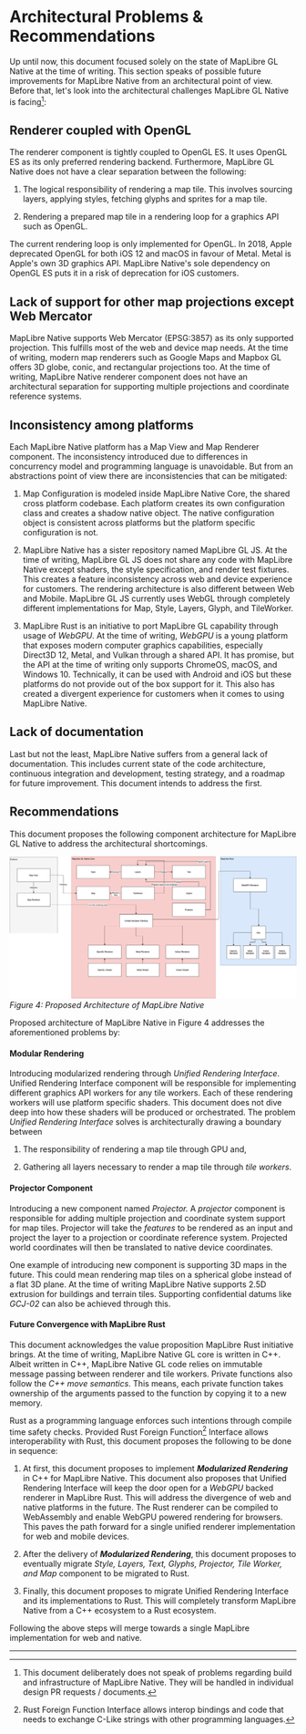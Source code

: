 # Architectural Problems & Recommendations

Up until now, this document focused solely on the state of MapLibre GL
Native at the time of writing. This section speaks of possible future
improvements for MapLibre Native from an architectural point of view.
Before that, let's look into the architectural challenges MapLibre GL
Native is facing[^18]:

## Renderer coupled with OpenGL

The renderer component is tightly coupled to OpenGL ES. It uses OpenGL
ES as its only preferred rendering backend. Furthermore, MapLibre GL
Native does not have a clear separation between the following:

1.  The logical responsibility of rendering a map tile. This involves
    sourcing layers, applying styles, fetching glyphs and sprites for a
    map tile.

2.  Rendering a prepared map tile in a rendering loop for a graphics API
    such as OpenGL.

The current rendering loop is only implemented for OpenGL. In 2018,
Apple deprecated OpenGL for both iOS 12 and macOS in favour of Metal.
Metal is Apple's own 3D graphics API. MapLibre Native's sole
dependency on OpenGL ES puts it in a risk of deprecation for iOS
customers.

## Lack of support for other map projections except Web Mercator

MapLibre Native supports Web Mercator (EPSG:3857) as its only
supported projection. This fulfills most of the web and device map
needs. At the time of writing, modern map renderers such as Google Maps
and Mapbox GL offers 3D globe, conic, and rectangular projections too.
At the time of writing, MapLibre Native renderer component does not
have an architectural separation for supporting multiple projections and
coordinate reference systems.

## Inconsistency among platforms

Each MapLibre Native platform has a Map View and Map Renderer
component. The inconsistency introduced due to differences in
concurrency model and programming language is unavoidable. But from an
abstractions point of view there are inconsistencies that can be
mitigated:

1.  Map Configuration is modeled inside MapLibre Native Core, the
    shared cross platform codebase. Each platform creates its own
    configuration class and creates a shadow native object. The native
    configuration object is consistent across platforms but the platform
    specific configuration is not.

2.  MapLibre Native has a sister repository named MapLibre GL JS. At
    the time of writing, MapLibre GL JS does not share any code with
    MapLibre Native except shaders, the style specification, and
    render test fixtures. This creates a feature inconsistency across
    web and device experience for customers. The rendering architecture
    is also different between Web and Mobile. MapLibre GL JS currently
    uses WebGL through completely different implementations for Map,
    Style, Layers, Glyph, and TileWorker.

3.  MapLibre Rust is an initiative to port MapLibre GL capability
    through usage of *WebGPU*. At the time of writing, *WebGPU* is a
    young platform that exposes modern computer graphics capabilities,
    especially Direct3D 12, Metal, and Vulkan through a shared API. It
    has promise, but the API at the time of writing only supports
    ChromeOS, macOS, and Windows 10. Technically, it can be used with
    Android and iOS but these platforms do not provide out of the box
    support for it. This also has created a divergent experience for
    customers when it comes to using MapLibre Native.

## Lack of documentation

Last but not the least, MapLibre Native suffers from a general lack
of documentation. This includes current state of the code architecture,
continuous integration and development, testing strategy, and a roadmap
for future improvement. This document intends to address the first.

## Recommendations

This document proposes the following component architecture for MapLibre
GL Native to address the architectural shortcomings.

![](media/proposed-architecture-of-maplibre-gl.png)    
*Figure 4: Proposed Architecture of MapLibre Native*

Proposed architecture of MapLibre Native in Figure 4 addresses the 
aforementioned problems by:

#### Modular Rendering

Introducing modularized rendering through *Unified Rendering Interface*.
Unified Rendering Interface component will be responsible for
implementing different graphics API workers for any tile workers. Each
of these rendering workers will use platform specific shaders. This
document does not dive deep into how these shaders will be produced or
orchestrated. The problem *Unified Rendering Interface* solves is
architecturally drawing a boundary between

1.  The responsibility of rendering a map tile through GPU and,

2.  Gathering all layers necessary to render a map tile through *tile
    workers*.

#### Projector Component

Introducing a new component named *Projector.* A *projector* component
is responsible for adding multiple projection and coordinate system
support for map tiles. Projector will take the *features* to be rendered
as an input and project the layer to a projection or coordinate
reference system. Projected world coordinates will then be translated to
native device coordinates.

One example of introducing new component is supporting 3D maps in the
future. This could mean rendering map tiles on a spherical globe instead
of a flat 3D plane. At the time of writing MapLibre Native supports
2.5D extrusion for buildings and terrain tiles. Supporting confidential
datums like *GCJ-02* can also be achieved through this.

#### Future Convergence with MapLibre Rust

This document acknowledges the value proposition MapLibre Rust
initiative brings. At the time of writing, MapLibre Native GL core is
written in C++. Albeit written in C++, MapLibre Native GL code relies on
immutable message passing between renderer and tile workers. Private
functions also follow the *C++ move semantics*. This means, each private
function takes ownership of the arguments passed to the function by
copying it to a new memory.

Rust as a programming language enforces such intentions through compile
time safety checks. Provided Rust Foreign Function[^19] Interface allows
interoperability with Rust, this document proposes the following to be
done in sequence:

1.  At first, this document proposes to implement ***Modularized
    Rendering*** in C++ for MapLibre Native. This document also
    proposes that Unified Rendering Interface will keep the door open
    for a *WebGPU* backed renderer in MapLibre Rust. This will address
    the divergence of web and native platforms in the future. The Rust
    renderer can be compiled to WebAssembly and enable WebGPU powered
    rendering for browsers. This paves the path forward for a single
    unified renderer implementation for web and mobile devices.

2.  After the delivery of ***Modularized Rendering***, this document
    proposes to eventually migrate *Style, Layers, Text, Glyphs,
    Projector, Tile Worker, and Map* component to be migrated to Rust.

3.  Finally, this document proposes to migrate Unified Rendering
    Interface and its implementations to Rust. This will completely
    transform MapLibre Native from a C++ ecosystem to a Rust
    ecosystem.

Following the above steps will merge towards a single MapLibre
implementation for web and native.

____________________________

[^18]: This document deliberately does not speak of problems regarding
    build and infrastructure of MapLibre Native. They will be handled
    in individual design PR requests / documents.

[^19]: Rust Foreign Function Interface allows interop bindings and code
    that needs to exchange C-Like strings with other programming
    languages.
